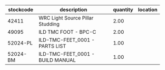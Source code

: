 |stockcode|description|quantity|location|
|---------|-----------|--------|--------|
|42411|WRC Light Source Pillar Studding|2.00||
|49095|ILD TMC FOOT - BPC-C|2.00||
|52024-PL|ILD-TMC-FEET_0001 - PARTS LIST|1.00||
|52024-BM|ILD-TMC-FEET_0001 - BUILD MANUAL|1.00||
